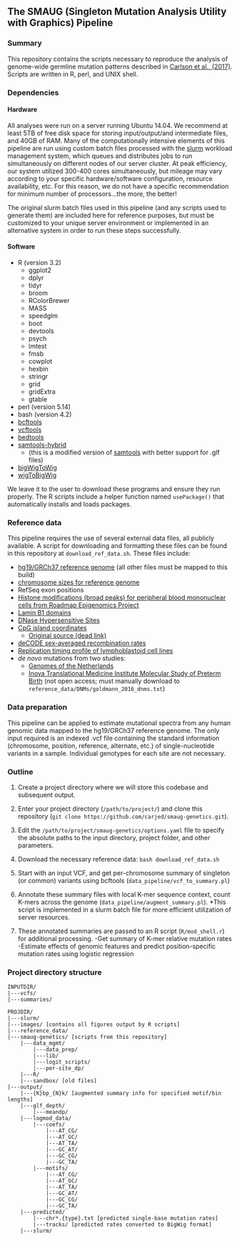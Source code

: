 ## The SMAUG (Singleton Mutation Analysis Utility with Graphics) Pipeline

### Summary

This repository contains the scripts necessary to reproduce the analysis of genome-wide germline mutation patterns described in [Carlson et al., (2017)](http://biorxiv.org/content/early/2017/02/14/108290). Scripts are written in R, perl, and UNIX shell.

### Dependencies

#### Hardware
All analyses were run on a server running Ubuntu 14.04. We recommend at least 5TB of free disk space for storing input/output/and intermediate files, and 40GB of RAM. Many of the computationally intensive elements of this pipeline are run using custom batch files processed with the [slurm](http://slurm.schedmd.com/slurm.html) workload management system, which queues and distributes jobs to run simultaneously on different nodes of our server cluster. At peak efficiency, our system utilized 300-400 cores simultaneously, but mileage may vary according to your specific hardware/software configuration, resource availability, etc. For this reason, we do not have a specific recommendation for minimum number of processors...the more, the better!

The original slurm batch files used in this pipeline (and any scripts used to generate them) are included here for reference purposes, but must be customized to your unique server environment or implemented in an alternative system in order to run these steps successfully.

#### Software
- R (version 3.2)
  - ggplot2
  - dplyr
  - tidyr
  - broom
  - RColorBrewer
  - MASS
  - speedglm
  - boot
  - devtools
  - psych
  - lmtest
  - fmsb
  - cowplot
  - hexbin
  - stringr
  - grid
  - gridExtra
  - gtable
- perl (version 5.14)
- bash (version 4.2)
- [bcftools](http://www.htslib.org/)
- [vcftools](https://vcftools.github.io/index.html)
- [bedtools](http://bedtools.readthedocs.io/en/latest/)
- [samtools-hybrid](https://github.com/statgen/samtools-0.1.7a-hybrid)
  - (this is a modified version of [samtools](http://www.htslib.org/) with better support for .glf files)
- [bigWigToWig](http://hgdownload.cse.ucsc.edu/admin/exe/linux.x86_64/bigWigToWig)
- [wigToBigWig](http://hgdownload.cse.ucsc.edu/admin/exe/linux.x86_64/wigToBigWig)

We leave it to the user to download these programs and ensure they run properly. The R scripts include a helper function named `usePackage()` that automatically installs and loads packages.

### Reference data

This pipeline requires the use of several external data files, all publicly available. A script for downloading and formatting these files can be found in this repository at `download_ref_data.sh`. These files include:

- [hg19/GRCh37 reference genome](ftp://ftp-trace.ncbi.nih.gov/1000genomes/ftp/technical/reference/human_g1k_v37.fasta.gz) (all other files must be mapped to this build)
- [chromosome sizes for reference genome](https://genome.ucsc.edu/goldenpath/help/hg19.chrom.sizes)
- RefSeq exon positions
- [Histone modifications (broad peaks) for peripheral blood mononuclear cells from Roadmap Epigenomics Project](http://egg2.wustl.edu/roadmap/data/byFileType/peaks/consolidated/broadPeak/)
- [Lamin B1 domains](http://hgdownload.cse.ucsc.edu/goldenPath/hg19/database/laminB1Lads.txt.gz)
- [DNase Hypersensitive Sites](http://hgdownload.cse.ucsc.edu/goldenpath/hg19/encodeDCC/wgEncodeRegDnaseClustered/wgEncodeRegDnaseClusteredV3.bed.gz)
- [CpG island coordinates](http://web.stanford.edu/class/bios221/data/model-based-cpg-islands-hg19.txt)
  - [Original source (dead link)](http://rafalab.jhsph.edu/CGI/)
- [deCODE sex-averaged recombination rates](http://hgdownload.cse.ucsc.edu/gbdb/hg19/decode/SexAveraged.bw)
- [Replication timing profile of lymphoblastoid cell lines](http://mccarrolllab.com/wp-content/uploads/2015/03/Koren-et-al-Table-S2.zip)
- *de novo* mutations from two studies:
  - [Genomes of the Netherlands](https://molgenis26.target.rug.nl/downloads/gonl_public/variants/release5.2/GoNL_DNMs.txt)
  - [Inova Translational Medicine Institute Molecular Study of Preterm Birth](http://www.nature.com/ng/journal/v48/n8/extref/ng.3597-S3.xlsx) (not open access; must manually download to `reference_data/DNMs/goldmann_2016_dnms.txt`)

### Data preparation

This pipeline can be applied to estimate mutational spectra from any human genomic data mapped to the hg19/GRCh37 reference genome. The only input required is an indexed .vcf file containing the standard information (chromosome, position, reference, alternate, etc.) of single-nucleotide variants in a sample. Individual genotypes for each site are not necessary.

### Outline
1. Create a project directory where we will store this codebase and subsequent output.

1. Enter your project directory (`/path/to/project/`) and clone this repository (`git clone https://github.com/carjed/smaug-genetics.git`).

1. Edit the `/path/to/project/smaug-genetics/options.yaml` file to specify the absolute paths to the input directory, project folder, and other parameters.

1. Download the necessary reference data:
  `bash download_ref_data.sh`

1. Start with an input VCF, and get per-chromosome summary of singleton (or common) variants using bcftools (`data_pipeline/vcf_to_summary.pl`)

1. Annotate these summary files with local K-mer sequence context, count  K-mers across the genome (`data_pipeline/augment_summary.pl`). *This script is implemented in a slurm batch file for more efficient utilization of server resources.

1. These annotated summaries are passed to an R script (`R/mod_shell.r`) for additional processing.
-Get summary of K-mer relative mutation rates
-Estimate effects of genomic features and predict position-specific mutation rates using logistic regression

### Project directory structure

```
INPUTDIR/
|---vcfs/
|---summaries/

PROJDIR/
|---slurm/
|---images/ [contains all figures output by R scripts]
|---reference_data/
|---smaug-genetics/ [scripts from this repository]
    |---data_mgmt/
        |---data_prep/
        |---lib/
        |---logit_scripts/
        |---per-site_dp/
    |---R/
    |---sandbox/ [old files]
|---output/
    |---{K}bp_{N}k/ [augmented summary info for specified motif/bin lengths]
    |---glf_depth/
        |---meandp/
    |---logmod_data/
        |---coefs/
            |---AT_CG/
            |---AT_GC/
            |---AT_TA/
            |---GC_AT/
            |---GC_CG/
            |---GC_TA/
        |---motifs/
            |---AT_CG/
            |---AT_GC/
            |---AT_TA/
            |---GC_AT/
            |---GC_CG/
            |---GC_TA/
    |---predicted/
        |---chr*.{type}.txt [predicted single-base mutation rates]
        |---tracks/ [predicted rates converted to BigWig format]
    |---slurm/
```

